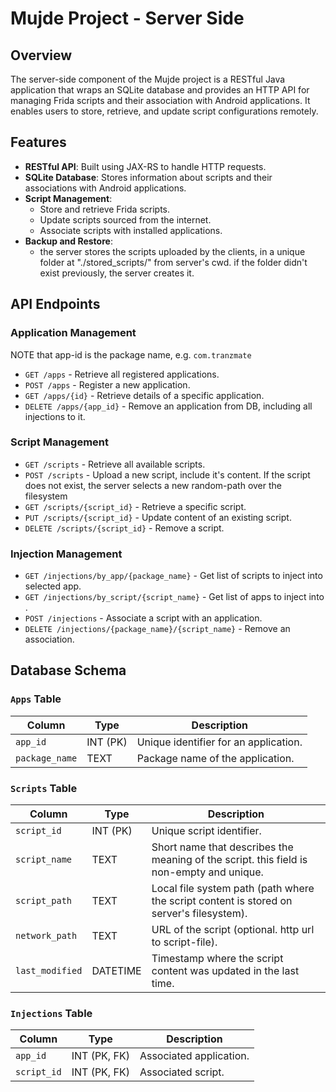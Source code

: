 # Mujde Project - Server Side

## Overview
The server-side component of the Mujde project is a RESTful Java application that wraps an SQLite database and provides an HTTP API for managing Frida scripts and their association with Android applications. It enables users to store, retrieve, and update script configurations remotely.

## Features
- **RESTful API**: Built using JAX-RS to handle HTTP requests.
- **SQLite Database**: Stores information about scripts and their associations with Android applications.
- **Script Management**:
  - Store and retrieve Frida scripts.
  - Update scripts sourced from the internet.
  - Associate scripts with installed applications.
- **Backup and Restore**:
  - the server stores the scripts uploaded by the clients, in a unique folder at "./stored_scripts/" from server's cwd. if the folder didn't exist previously, the server creates it.

## API Endpoints
### Application Management
NOTE that app-id is the package name, e.g. `com.tranzmate`
- `GET /apps` - Retrieve all registered applications.
- `POST /apps` - Register a new application.
- `GET /apps/{id}` - Retrieve details of a specific application.
- `DELETE /apps/{app_id}` - Remove an application from DB, including all injections to it.

### Script Management
- `GET /scripts` - Retrieve all available scripts.
- `POST /scripts` - Upload a new script, include it's content. If the script does not exist, the server selects a new random-path over the filesystem
- `GET /scripts/{script_id}` - Retrieve a specific script.
- `PUT /scripts/{script_id}` - Update content of an existing script.
- `DELETE /scripts/{script_id}` - Remove a script.

### Injection Management
- `GET /injections/by_app/{package_name}` - Get list of scripts to inject into selected app.
- `GET /injections/by_script/{script_name}` - Get list of apps to inject into .
- `POST /injections` - Associate a script with an application.
- `DELETE /injections/{package_name}/{script_name}` - Remove an association.

## Database Schema
### `Apps` Table
| Column       | Type   | Description |
|-------------|--------|-------------|
| `app_id`    | INT (PK) | Unique identifier for an application. |
| `package_name` | TEXT | Package name of the application. |

### `Scripts` Table
| Column       | Type   | Description |
|-------------|--------|-------------|
| `script_id` | INT (PK) | Unique script identifier. |
| `script_name` | TEXT | Short name that describes the meaning of the script. this field is non-empty and unique. |
| `script_path` | TEXT | Local file system path (path where the script content is stored on server's filesystem). |
| `network_path` | TEXT | URL of the script (optional. http url to script-file). |
| `last_modified` | DATETIME | Timestamp where the script content was updated in the last time. |

### `Injections` Table
| Column    | Type   | Description |
|-----------|--------|-------------|
| `app_id`  | INT (PK, FK) | Associated application. |
| `script_id` | INT (PK, FK) | Associated script. |
